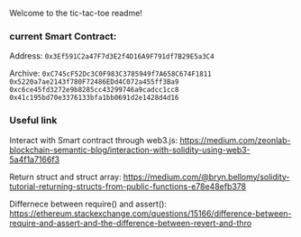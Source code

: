 Welcome to the tic-tac-toe readme!

### current Smart Contract:

Address:
`0x3Ef591C2a47F7d3E2f4D16A9F791df7B29E5a3C4`



Archive:
`0xC745cF52Dc3C0F983C3785949f7A658C674F1811`
`0x5220a7ae2143f780F72486EDd4C072a455ff3Ba9`
`0xc6ce45fd3272e9b8285cc43299746a9cadcc1cc8`
`0x41c195bd70e3376133bfa1bb0691d2e1428d4d16`


### Useful link
Interact with Smart contract through web3.js: https://medium.com/zeonlab-blockchain-semantic-blog/interaction-with-solidity-using-web3-5a4f1a7166f3

Return struct and struct array: https://medium.com/@bryn.bellomy/solidity-tutorial-returning-structs-from-public-functions-e78e48efb378

Differnece between require() and assert(): https://ethereum.stackexchange.com/questions/15166/difference-between-require-and-assert-and-the-difference-between-revert-and-thro

